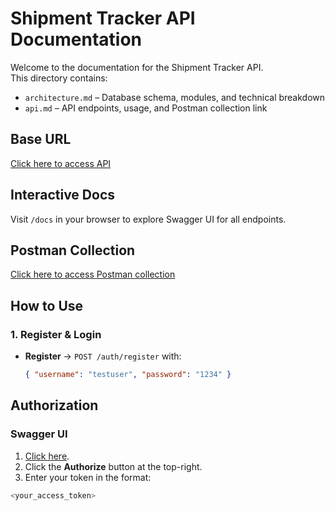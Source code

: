 # Shipment Tracker API Documentation

Welcome to the documentation for the Shipment Tracker API.  
This directory contains:

- `architecture.md` – Database schema, modules, and technical breakdown
- `api.md` – API endpoints, usage, and Postman collection link

## Base URL
[Click here to access API](https://shipsy-shipment-tracker-1.onrender.com)


## Interactive Docs

Visit `/docs` in your browser to explore Swagger UI for all endpoints.

## Postman Collection

[Click here to access Postman collection](https://web.postman.co/workspace/My-Workspace~81b583b2-ccb1-4e74-8dc5-aeb95fde3af1/collection/36962637-a2ff1eaf-8a91-4e7f-82cc-7592bc4ba691?action=share&source=copy-link&creator=36962637)


## How to Use

### 1. Register & Login
- **Register** → `POST /auth/register` with:
  ```json
  { "username": "testuser", "password": "1234" }

## Authorization

### Swagger UI
1. [Click here](https://shipsy-shipment-tracker-1.onrender.com/docs).
2. Click the **Authorize** button at the top-right.
3. Enter your token in the format:
```python
<your_access_token>
